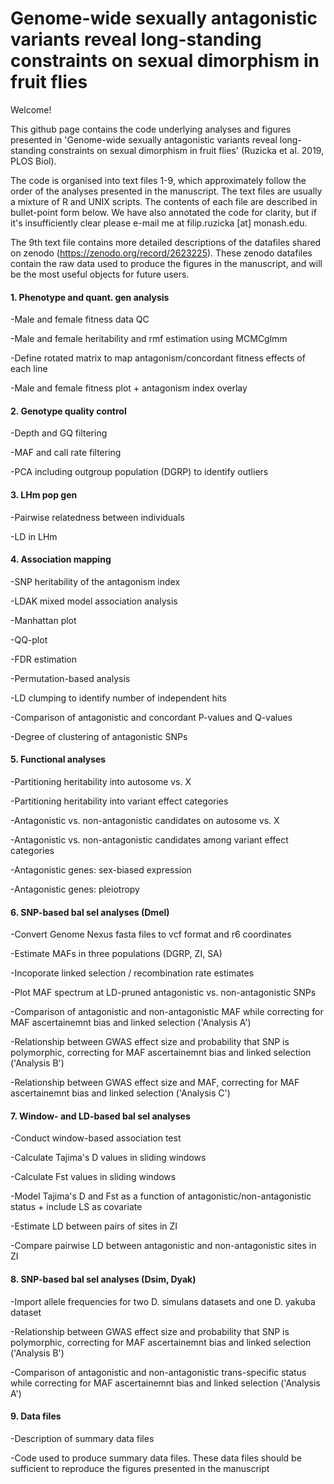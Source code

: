# Genome-wide sexually antagonistic variants reveal long-standing constraints on sexual dimorphism in fruit flies


Welcome!

This github page contains the code underlying analyses and figures presented in 'Genome-wide sexually antagonistic variants reveal long-standing constraints on sexual dimorphism in fruit flies' (Ruzicka et al. 2019, PLOS Biol). 

The code is organised into text files 1-9, which approximately follow the order of the analyses presented in the manuscript. The text files are usually a mixture of R and UNIX scripts. The contents of each file are described in bullet-point form below. We have also annotated the code for clarity, but if it's insufficiently clear please e-mail me at filip.ruzicka [at] monash.edu.

The 9th text file contains more detailed descriptions of the datafiles shared on zenodo (https://zenodo.org/record/2623225). These zenodo datafiles contain the raw data used to produce the figures in the manuscript, and will be the most useful objects for future users.


#### 1. Phenotype and quant. gen analysis

-Male and female fitness data QC

-Male and female heritability and rmf estimation using MCMCglmm

-Define rotated matrix to map antagonism/concordant fitness effects of each line

-Male and female fitness plot + antagonism index overlay

#### 2. Genotype quality control

-Depth and GQ filtering

-MAF and call rate filtering

-PCA including outgroup population (DGRP) to identify outliers

#### 3. LHm pop gen

-Pairwise relatedness between individuals

-LD in LHm

#### 4. Association mapping

-SNP heritability of the antagonism index

-LDAK mixed model association analysis

-Manhattan plot

-QQ-plot

-FDR estimation

-Permutation-based analysis

-LD clumping to identify number of independent hits

-Comparison of antagonistic and concordant P-values and Q-values

-Degree of clustering of antagonistic SNPs

#### 5. Functional analyses

-Partitioning heritability into autosome vs. X

-Partitioning heritability into variant effect categories

-Antagonistic vs. non-antagonistic candidates on autosome vs. X 

-Antagonistic vs. non-antagonistic candidates among variant effect categories

-Antagonistic genes: sex-biased expression

-Antagonistic genes: pleiotropy

#### 6. SNP-based bal sel analyses (Dmel)

-Convert Genome Nexus fasta files to vcf format and r6 coordinates

-Estimate MAFs in three populations (DGRP, ZI, SA)

-Incoporate linked selection / recombination rate estimates

-Plot MAF spectrum at LD-pruned antagonistic vs. non-antagonistic SNPs

-Comparison of antagonistic and non-antagonistic MAF while correcting for MAF ascertainemnt bias and linked selection ('Analysis A')

-Relationship between GWAS effect size and probability that SNP is polymorphic, correcting for MAF ascertainemnt bias and linked selection ('Analysis B')

-Relationship between GWAS effect size and MAF, correcting for MAF ascertainemnt bias and linked selection ('Analysis C')

#### 7. Window- and LD-based bal sel analyses

-Conduct window-based association test

-Calculate Tajima's D values in sliding windows

-Calculate Fst values in sliding windows

-Model Tajima's D and Fst as a function of antagonistic/non-antagonistic status + include LS as covariate

-Estimate LD between pairs of sites in ZI 

-Compare pairwise LD between antagonistic and non-antagonistic sites in ZI

#### 8. SNP-based bal sel analyses (Dsim, Dyak)

-Import allele frequencies for two D. simulans datasets and one D. yakuba dataset

-Relationship between GWAS effect size and probability that SNP is polymorphic, correcting for MAF ascertainemnt bias and linked selection ('Analysis B')

-Comparison of antagonistic and non-antagonistic trans-specific status while correcting for MAF ascertainemnt bias and linked selection ('Analysis A')

#### 9. Data files

-Description of summary data files 

-Code used to produce summary data files. These data files should be sufficient to reproduce the figures presented in the manuscript

